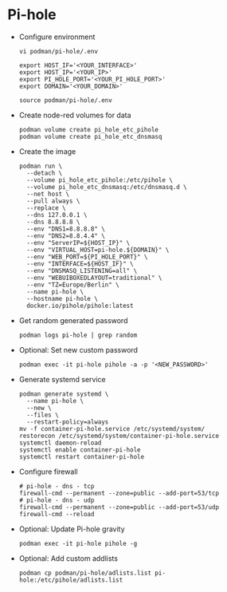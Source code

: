 # Pi-hole

- Configure environment

  ``` shell
  vi podman/pi-hole/.env
  ```

  ``` shell
  export HOST_IF='<YOUR_INTERFACE>'
  export HOST_IP='<YOUR_IP>'
  export PI_HOLE_PORT='<YOUR_PI_HOLE_PORT>'
  export DOMAIN='<YOUR_DOMAIN>'
  ```

  ``` shell
  source podman/pi-hole/.env
  ```

- Create node-red volumes for data

  ``` shell
  podman volume create pi_hole_etc_pihole
  podman volume create pi_hole_etc_dnsmasq
  ```

- Create the image

  ``` shell
  podman run \
    --detach \
    --volume pi_hole_etc_pihole:/etc/pihole \
    --volume pi_hole_etc_dnsmasq:/etc/dnsmasq.d \
    --net host \
    --pull always \
    --replace \
    --dns 127.0.0.1 \
    --dns 8.8.8.8 \
    --env "DNS1=8.8.8.8" \
    --env "DNS2=8.8.4.4" \
    --env "ServerIP=${HOST_IP}" \
    --env "VIRTUAL_HOST=pi-hole.${DOMAIN}" \
    --env "WEB_PORT=${PI_HOLE_PORT}" \
    --env "INTERFACE=${HOST_IF}" \
    --env "DNSMASQ_LISTENING=all" \
    --env "WEBUIBOXEDLAYOUT=traditional" \
    --env "TZ=Europe/Berlin" \
    --name pi-hole \
    --hostname pi-hole \
    docker.io/pihole/pihole:latest
  ```

- Get random generated password

  ``` shell
  podman logs pi-hole | grep random
  ```

- Optional: Set new custom password

  ``` shell
  podman exec -it pi-hole pihole -a -p '<NEW_PASSWORD>'
  ```

- Generate systemd service

  ``` shell
  podman generate systemd \
    --name pi-hole \
    --new \
    --files \
    --restart-policy=always
  mv -f container-pi-hole.service /etc/systemd/system/
  restorecon /etc/systemd/system/container-pi-hole.service
  systemctl daemon-reload
  systemctl enable container-pi-hole
  systemctl restart container-pi-hole
  ```

- Configure firewall

  ``` shell
  # pi-hole - dns - tcp
  firewall-cmd --permanent --zone=public --add-port=53/tcp
  # pi-hole - dns - udp
  firewall-cmd --permanent --zone=public --add-port=53/udp
  firewall-cmd --reload
  ```

- Optional: Update Pi-hole gravity

  ``` shell
  podman exec -it pi-hole pihole -g
  ```

- Optional: Add custom addlists

  ``` shell
  podman cp podman/pi-hole/adlists.list pi-hole:/etc/pihole/adlists.list
  ```
